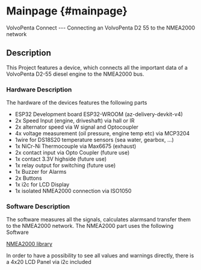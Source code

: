 # Mainpage  {#mainpage}

VolvoPenta Connect --- Connecting an VolvoPenta D2 55 to the NMEA2000 network

## Description

This Project features a device, which connects all the important data of a
VolvoPenta D2-55 diesel engine to the NMEA2000 bus.

### Hardware Description

The hardware of the devices features the following parts

  - ESP32 Development board ESP32-WROOM (az-delivery-devkit-v4)
  - 2x Speed Input (engine, driveshaft) via hall or IR
  - 2x alternator speed via W signal and Optocoupler
  - 4x voltage measurement (oil pressure, engine temp etc) via MCP3204
  - 1wire for DS18S20 temperature sensors (sea water, gearbox, ...)
  - 1x NiCr-Ni Thermocouple via Max6675 (exhaust)
  - 2x contact input via Opto Coupler (future use)
  - 1x contact 3.3V highside (future use)
  - 1x relay output for switching (future use)
  - 1x Buzzer for Alarms
  - 2x Buttons
  - 1x i2c for LCD Display
  - 1x isolated NMEA2000 connection via ISO1050


### Software Description

The software measures all the signals, calculates alarmsand transfer them to the
NMEA2000 network. The NMEA2000 part uses the following Software

[NMEA2000 library](https://ttlappalainen.github.io/NMEA2000/changes.html)

In order to have a possibility to see all values and warnings directly, there
is a 4x20 LCD Panel via i2c included
